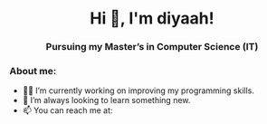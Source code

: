 <h1 align="center">Hi 👋, I'm  diyaah! </h1>
<h3 align="center">Pursuing my Master’s in Computer Science (IT)</h3>

### About me:
- 👩‍💻 I’m currently working on improving my programming skills.
- 🌱 I’m always looking to learn something new.
- 📫 You can reach me at: 
